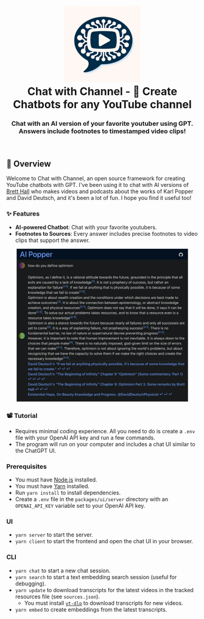 <h1 align="center">
    <img src="https://raw.githubusercontent.com/bjsi/chat-with-channel/main/img/chat-with-channel.jpg" alt="Chat with Channel Logo" height="200">
    <br/>
    Chat with Channel - 💬 Create Chatbots for any YouTube channel
</h1>

<h3 align="center">Chat with an AI version of your favorite youtuber using GPT. Answers include footnotes to timestamped video clips!</h3>

<br/>

## 🚀 Overview

Welcome to Chat with Channel, an open source framework for creating YouTube chatbots with GPT. I've been using it to chat with AI versions of [Brett Hall](https://www.youtube.com/@bretthall9080) who makes videos and podcasts about the works of Karl Popper and David Deutsch, and it's been a lot of fun. I hope you find it useful too!

### ✨ Features

- **AI-powered Chatbot**: Chat with your favorite youtubers.
- **Footnotes to Sources**: Every answer includes precise footnotes to video clips that support the answer.

<div align="center">
  <img src="https://raw.githubusercontent.com/bjsi/ai-popper/main/img/define-optimism.png" alt="Define Optimism" height="400px">
</div>

### 📽️ Tutorial

- Requires minimal coding experience. All you need to do is create a `.env` file with your OpenAI API key and run a few commands.
- The program will run on your computer and includes a chat UI similar to the ChatGPT UI.

### Prerequisites

- You must have [Node.js](https://nodejs.org/en/) installed.
- You must have [Yarn](https://yarnpkg.com/) installed.
- Run `yarn install` to install dependencies.
- Create a `.env` file in the `packages/ui/server` directory with an `OPENAI_API_KEY` variable set to your OpenAI API key.

### UI

- `yarn server` to start the server.
- `yarn client` to start the frontend and open the chat UI in your browser.

### CLI

- `yarn chat` to start a new chat session.
- `yarn search` to start a text embedding search session (useful for debugging).
- `yarn update` to download transcripts for the latest videos in the tracked resources file (see `sources.json`).
  - You must install [`yt-dlp`](https://github.com/yt-dlp/yt-dlp) to download transcripts for new videos.
- `yarn embed` to create embeddings from the latest transcripts.
